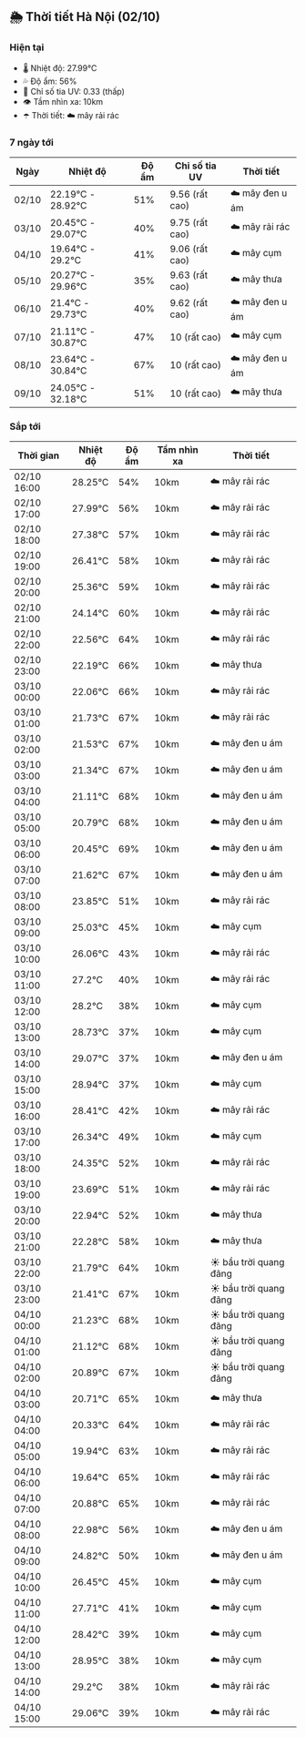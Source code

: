 ## 🌦️ Thời tiết Hà Nội (02/10)

### Hiện tại

- 🌡️ Nhiệt độ: 27.99℃
- 💦 Độ ẩm: 56%
- 🌟 Chỉ số tia UV: 0.33 (thấp)
- 👁️ Tầm nhìn xa: 10km
- ☂️ Thời tiết: ☁️ mây rải rác

### 7 ngày tới

| Ngày | Nhiệt độ | Độ ẩm | Chỉ số tia UV | Thời tiết |
| --- | --- | --- | --- | --- |
| 02/10 | 22.19℃ - 28.92℃ | 51% | 9.56 (rất cao) | ☁️ mây đen u ám |
| 03/10 | 20.45℃ - 29.07℃ | 40% | 9.75 (rất cao) | ☁️ mây rải rác |
| 04/10 | 19.64℃ - 29.2℃ | 41% | 9.06 (rất cao) | ☁️ mây cụm |
| 05/10 | 20.27℃ - 29.96℃ | 35% | 9.63 (rất cao) | ☁️ mây thưa |
| 06/10 | 21.4℃ - 29.73℃ | 40% | 9.62 (rất cao) | ☁️ mây đen u ám |
| 07/10 | 21.11℃ - 30.87℃ | 47% | 10 (rất cao) | ☁️ mây cụm |
| 08/10 | 23.64℃ - 30.84℃ | 67% | 10 (rất cao) | ☁️ mây đen u ám |
| 09/10 | 24.05℃ - 32.18℃ | 51% | 10 (rất cao) | ☁️ mây thưa |

### Sắp tới

| Thời gian | Nhiệt độ | Độ ẩm | Tầm nhìn xa | Thời tiết |
| --- | --- | --- | --- | --- |
| 02/10 16:00 | 28.25℃ | 54% | 10km | ☁️ mây rải rác |
| 02/10 17:00 | 27.99℃ | 56% | 10km | ☁️ mây rải rác |
| 02/10 18:00 | 27.38℃ | 57% | 10km | ☁️ mây rải rác |
| 02/10 19:00 | 26.41℃ | 58% | 10km | ☁️ mây rải rác |
| 02/10 20:00 | 25.36℃ | 59% | 10km | ☁️ mây rải rác |
| 02/10 21:00 | 24.14℃ | 60% | 10km | ☁️ mây rải rác |
| 02/10 22:00 | 22.56℃ | 64% | 10km | ☁️ mây rải rác |
| 02/10 23:00 | 22.19℃ | 66% | 10km | ☁️ mây thưa |
| 03/10 00:00 | 22.06℃ | 66% | 10km | ☁️ mây rải rác |
| 03/10 01:00 | 21.73℃ | 67% | 10km | ☁️ mây rải rác |
| 03/10 02:00 | 21.53℃ | 67% | 10km | ☁️ mây đen u ám |
| 03/10 03:00 | 21.34℃ | 67% | 10km | ☁️ mây đen u ám |
| 03/10 04:00 | 21.11℃ | 68% | 10km | ☁️ mây đen u ám |
| 03/10 05:00 | 20.79℃ | 68% | 10km | ☁️ mây đen u ám |
| 03/10 06:00 | 20.45℃ | 69% | 10km | ☁️ mây đen u ám |
| 03/10 07:00 | 21.62℃ | 67% | 10km | ☁️ mây đen u ám |
| 03/10 08:00 | 23.85℃ | 51% | 10km | ☁️ mây rải rác |
| 03/10 09:00 | 25.03℃ | 45% | 10km | ☁️ mây cụm |
| 03/10 10:00 | 26.06℃ | 43% | 10km | ☁️ mây rải rác |
| 03/10 11:00 | 27.2℃ | 40% | 10km | ☁️ mây rải rác |
| 03/10 12:00 | 28.2℃ | 38% | 10km | ☁️ mây cụm |
| 03/10 13:00 | 28.73℃ | 37% | 10km | ☁️ mây cụm |
| 03/10 14:00 | 29.07℃ | 37% | 10km | ☁️ mây đen u ám |
| 03/10 15:00 | 28.94℃ | 37% | 10km | ☁️ mây cụm |
| 03/10 16:00 | 28.41℃ | 42% | 10km | ☁️ mây rải rác |
| 03/10 17:00 | 26.34℃ | 49% | 10km | ☁️ mây cụm |
| 03/10 18:00 | 24.35℃ | 52% | 10km | ☁️ mây rải rác |
| 03/10 19:00 | 23.69℃ | 51% | 10km | ☁️ mây rải rác |
| 03/10 20:00 | 22.94℃ | 52% | 10km | ☁️ mây thưa |
| 03/10 21:00 | 22.28℃ | 58% | 10km | ☁️ mây thưa |
| 03/10 22:00 | 21.79℃ | 64% | 10km | ☀️ bầu trời quang đãng |
| 03/10 23:00 | 21.41℃ | 67% | 10km | ☀️ bầu trời quang đãng |
| 04/10 00:00 | 21.23℃ | 68% | 10km | ☀️ bầu trời quang đãng |
| 04/10 01:00 | 21.12℃ | 68% | 10km | ☀️ bầu trời quang đãng |
| 04/10 02:00 | 20.89℃ | 67% | 10km | ☀️ bầu trời quang đãng |
| 04/10 03:00 | 20.71℃ | 65% | 10km | ☁️ mây thưa |
| 04/10 04:00 | 20.33℃ | 64% | 10km | ☁️ mây rải rác |
| 04/10 05:00 | 19.94℃ | 63% | 10km | ☁️ mây rải rác |
| 04/10 06:00 | 19.64℃ | 65% | 10km | ☁️ mây rải rác |
| 04/10 07:00 | 20.88℃ | 65% | 10km | ☁️ mây rải rác |
| 04/10 08:00 | 22.98℃ | 56% | 10km | ☁️ mây đen u ám |
| 04/10 09:00 | 24.82℃ | 50% | 10km | ☁️ mây đen u ám |
| 04/10 10:00 | 26.45℃ | 45% | 10km | ☁️ mây cụm |
| 04/10 11:00 | 27.71℃ | 41% | 10km | ☁️ mây cụm |
| 04/10 12:00 | 28.42℃ | 39% | 10km | ☁️ mây cụm |
| 04/10 13:00 | 28.95℃ | 38% | 10km | ☁️ mây cụm |
| 04/10 14:00 | 29.2℃ | 38% | 10km | ☁️ mây rải rác |
| 04/10 15:00 | 29.06℃ | 39% | 10km | ☁️ mây rải rác |
